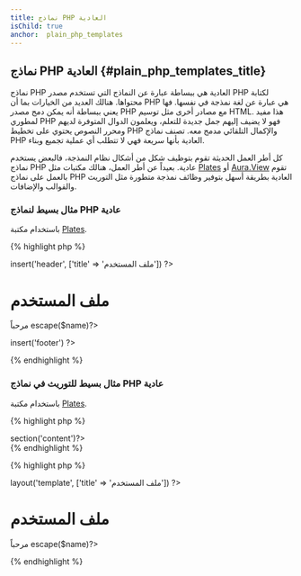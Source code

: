 ```yaml
---
title: نماذج PHP العادية
isChild: true
anchor:  plain_php_templates
---
```


## نماذج PHP العادية {#plain_php_templates_title}

نماذج PHP العادية هي ببساطة عبارة عن النماذج التي تستخدم مصدر PHP لكتابة محتواها. هنالك العديد من الخيارات بما أن PHP
هي عبارة عن لغة نمذجة في نفسها. فها يعني ببساطة أنه يمكن دمج مصدر PHP مع مصادر أخرى مثل توسيم HTML.
هذا مفيد لمطوري PHP فهو لا يضيف إليهم جمل جديدة للتعلم، ويعلمون الدوال المتوفرة لديهم ومحرر النصوص يحتوي على تخطيط PHP
والإكمال التلقائي مدمج معه.
تصنف نماذج PHP العادية بأنها سريعة فهي لا تتطلب أي عملية تجميع وبناء.

كل أطر العمل الحديثة تقوم بتوظيف شكل من أشكال نظام النمذجة، فالبعض يستخدم نماذج PHP عادية.
بعيداً عن أطر العمل، هنالك مكتبات مثل [Plates][plates] أو [Aura.View][aura] تقوم بالعمل على نماذج PHP العادية بطريقة
أسهل بتوفير وظائف نمذجة متطورة مثل التوريث والقوالب والإضافات.

### مثال بسيط لنماذج PHP عادية

باستخدام مكتبة [Plates][plates].

{% highlight php %}
<?php // user_profile.php ?>

<?php $this->insert('header', ['title' => 'ملف المستخدم']) ?>

<h1>ملف المستخدم</h1>
<p>مرحباً <?=$this->escape($name)?></p>

<?php $this->insert('footer') ?>
{% endhighlight %}

### مثال بسيط للتوريث في نماذج PHP عادية

باستخدام مكتبة [Plates][plates].

{% highlight php %}
<?php // template.php ?>

<html>
<head>
    <title><?=$title?></title>
</head>
<body>

<main>
    <?=$this->section('content')?>
</main>

</body>
</html>
{% endhighlight %}

{% highlight php %}
<?php // user_profile.php ?>

<?php $this->layout('template', ['title' => 'ملف المستخدم']) ?>

<h1>ملف المستخدم</h1>
<p>مرحباً <?=$this->escape($name)?></p>
{% endhighlight %}


[plates]: http://platesphp.com/
[aura]: https://github.com/auraphp/Aura.View

